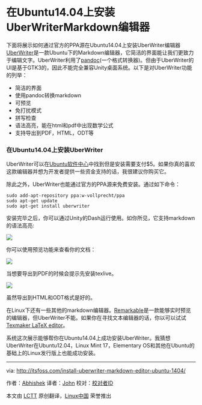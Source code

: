 在Ubuntu14.04上安装UberWriterMarkdown编辑器
================================================================================
下面将展示如何通过官方的PPA源在Ubuntu14.04上安装UberWriter编辑器
[UberWriter][1]是一款Ubuntu下的Markdown编辑器，它简洁的界面能让我们更致力于编辑文字。UberWriter利用了[pandoc][3](一个格式转换器)。但由于UberWriter的UI是基于GTK3的，因此不能完全兼容Unity桌面系统。以下是对UberWriter功能的列举：

- 简洁的界面
- 使用pandoc转换markdown
- 可预览
- 免打扰模式
- 拼写检查
- 语法高亮，能在html和pdf中出现数学公式
- 支持导出到PDF，HTML，ODT等

### 在Ubuntu14.04上安装UberWriter ###

UberWriter可以在[Ubuntu软件中心][4]中找到但是安装需要支付$5。如果你真的喜欢这款编辑器并想为开发者提供一些资金支持的话，我很建议你购买它。

除此之外，UberWriter也能通过官方的PPA源来免费安装。通过如下命令：

    sudo add-apt-repository ppa:w-vollprecht/ppa
    sudo apt-get update
    sudo apt-get install uberwriter

安装完毕之后，你可以通过Unity的Dash运行使用。如你所见，它支持markdown的语法高亮:

![](http://itsfoss.itsfoss.netdna-cdn.com/wp-content/uploads/2014/09/UberWriter_Ubuntu.jpeg)

你可以使用预览功能来查看你的文档：

![](http://itsfoss.itsfoss.netdna-cdn.com/wp-content/uploads/2014/09/UberWriter_Ubuntu_1.jpeg)

当想要导出到PDF的时候会提示先安装texlive。

![](http://itsfoss.itsfoss.netdna-cdn.com/wp-content/uploads/2014/09/UberWriter_Ubuntu_PDF_Export.png)

虽然导出到HTML和ODT格式是好的。

在Linux下还有一些其他的markdown编辑器。[Remarkable][5]是一款能够实时预览的编辑器，但UberWriter不能。如果你在寻找文本编辑器的话，你以可以试试[Texmaker LaTeX editor][6]。

系统这次展示能够帮你在Ubuntu14.04上成功安装UberWriter。我猜想UberWriter在Ubuntu12.04，Linux Mint 17，Elementary OS和其他在Ubuntu的基础上的Linux发行版上也能成功安装。


--------------------------------------------------------------------------------

via: http://itsfoss.com/install-uberwriter-markdown-editor-ubuntu-1404/

作者：[Abhishek][a]
译者：[John](https://github.com/johnhoow)
校对：[校对者ID](https://github.com/校对者ID)

本文由 [LCTT](https://github.com/LCTT/TranslateProject) 原创翻译，[Linux中国](http://linux.cn/) 荣誉推出

[a]:http://itsfoss.com/author/Abhishek/
[1]:http://uberwriter.wolfvollprecht.de/
[2]:http://en.wikipedia.org/wiki/Markdown
[3]:http://johnmacfarlane.net/pandoc/
[4]:apt://uberwriter
[5]:http://itsfoss.com/remarkable-markdown-editor-linux/
[6]:http://itsfoss.com/install-latex-ubuntu-1404/
